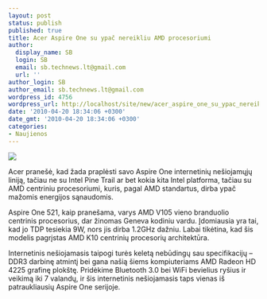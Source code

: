 ```yaml
---
layout: post
status: publish
published: true
title: Acer Aspire One su ypač nereikliu AMD procesoriumi
author:
  display_name: SB
  login: SB
  email: sb.technews.lt@gmail.com
  url: ''
author_login: SB
author_email: sb.technews.lt@gmail.com
wordpress_id: 4756
wordpress_url: http://localhost/site/new/acer_aspire_one_su_ypac_nereikliu_amd_procesoriumi/
date: '2010-04-20 18:34:06 +0300'
date_gmt: '2010-04-20 18:34:06 +0300'
categories:
- Naujienos
---
```

<div class="imgright"><img src="http://www.part.lt/img/f0fc023eb171a66bc2349518f222a95c83.jpg"  /></div>
<p>Acer pranešė, kad žada praplėsti savo Aspire One internetinių nešiojamųjų liniją, tačiau ne su Intel Pine Trail ar bet kokia kita Intel platforma, tačiau su AMD centriniu procesoriumi, kuris, pagal AMD standartus, dirba ypač mažomis energijos sąnaudomis.</p>
<p>Aspire One 521, kaip pranešama, varys AMD V105 vieno branduolio centrinis procesorius, dar žinomas Geneva kodiniu vardu. Įdomiausia yra tai, kad jo TDP tesiekia 9W, nors jis dirba 1.2GHz dažniu. Labai tikėtina, kad šis modelis pagrįstas AMD K10 centrinių procesorių architektūra.</p>
<p>Internetinis nešiojamasis taipogi turės keletą nebūdingų sau specifikacijų – DDR3 darbinę atmintį bei gana našią šiems kompiuteriams AMD Radeon HD 4225 grafinę plokštę. Pridėkime Bluetooth 3.0 bei WiFi bevielius ryšius ir veikimą iki 7 valandų, ir šis internetinis nešiojamasis taps vienas iš patraukliausių Aspire One serijoje.<br /></p>
